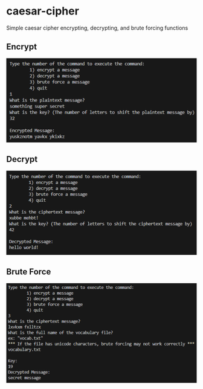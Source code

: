 # caesar-cipher
Simple caesar cipher encrypting, decrypting, and brute forcing functions

## Encrypt
![encrypt](./images/encrypt.png)

## Decrypt
![decrypt](./images/decrypt.png)

## Brute Force
![brute_force](./images/brute_force.png)
